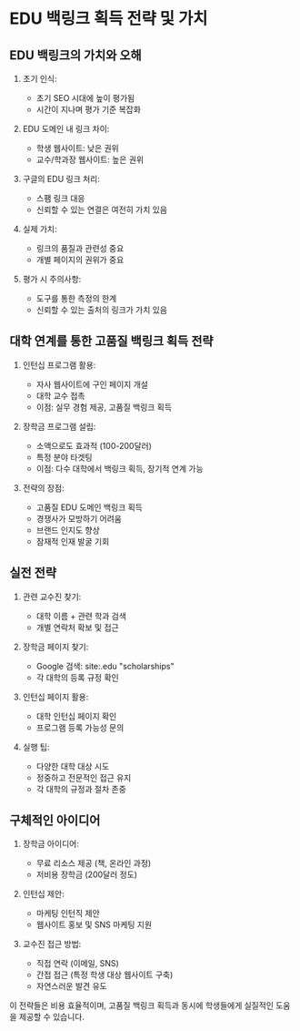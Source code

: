 # EDU 백링크 획득 전략 및 가치

## EDU 백링크의 가치와 오해

1. 초기 인식:

   - 초기 SEO 시대에 높이 평가됨
   - 시간이 지나며 평가 기준 복잡화

2. EDU 도메인 내 링크 차이:

   - 학생 웹사이트: 낮은 권위
   - 교수/학과장 웹사이트: 높은 권위

3. 구글의 EDU 링크 처리:

   - 스팸 링크 대응
   - 신뢰할 수 있는 연결은 여전히 가치 있음

4. 실제 가치:

   - 링크의 품질과 관련성 중요
   - 개별 페이지의 권위가 중요

5. 평가 시 주의사항:
   - 도구를 통한 측정의 한계
   - 신뢰할 수 있는 출처의 링크가 가치 있음

## 대학 연계를 통한 고품질 백링크 획득 전략

1. 인턴십 프로그램 활용:

   - 자사 웹사이트에 구인 페이지 개설
   - 대학 교수 접촉
   - 이점: 실무 경험 제공, 고품질 백링크 획득

2. 장학금 프로그램 설립:

   - 소액으로도 효과적 (100-200달러)
   - 특정 분야 타겟팅
   - 이점: 다수 대학에서 백링크 획득, 장기적 연계 가능

3. 전략의 장점:
   - 고품질 EDU 도메인 백링크 획득
   - 경쟁사가 모방하기 어려움
   - 브랜드 인지도 향상
   - 잠재적 인재 발굴 기회

## 실전 전략

1. 관련 교수진 찾기:

   - 대학 이름 + 관련 학과 검색
   - 개별 연락처 확보 및 접근

2. 장학금 페이지 찾기:

   - Google 검색: site:.edu "scholarships"
   - 각 대학의 등록 규정 확인

3. 인턴십 페이지 활용:

   - 대학 인턴십 페이지 확인
   - 프로그램 등록 가능성 문의

4. 실행 팁:
   - 다양한 대학 대상 시도
   - 정중하고 전문적인 접근 유지
   - 각 대학의 규정과 절차 존중

## 구체적인 아이디어

1. 장학금 아이디어:

   - 무료 리소스 제공 (책, 온라인 과정)
   - 저비용 장학금 (200달러 정도)

2. 인턴십 제안:

   - 마케팅 인턴직 제안
   - 웹사이트 홍보 및 SNS 마케팅 지원

3. 교수진 접근 방법:
   - 직접 연락 (이메일, SNS)
   - 간접 접근 (특정 학생 대상 웹사이트 구축)
   - 자연스러운 발견 유도

이 전략들은 비용 효율적이며, 고품질 백링크 획득과 동시에 학생들에게 실질적인 도움을 제공할 수 있습니다.
